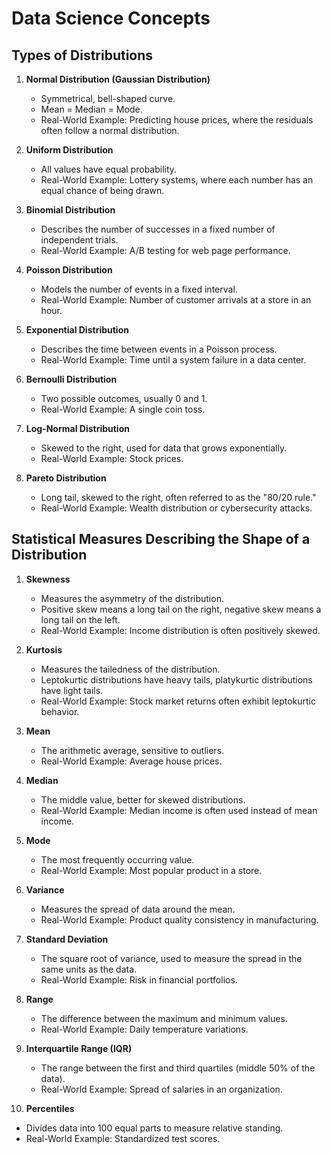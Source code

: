 # Data Science Concepts

## Types of Distributions
1. **Normal Distribution (Gaussian Distribution)**
   - Symmetrical, bell-shaped curve.
   - Mean = Median = Mode.
   - Real-World Example: Predicting house prices, where the residuals often follow a normal distribution.

2. **Uniform Distribution**
   - All values have equal probability.
   - Real-World Example: Lottery systems, where each number has an equal chance of being drawn.

3. **Binomial Distribution**
   - Describes the number of successes in a fixed number of independent trials.
   - Real-World Example: A/B testing for web page performance.

4. **Poisson Distribution**
   - Models the number of events in a fixed interval.
   - Real-World Example: Number of customer arrivals at a store in an hour.

5. **Exponential Distribution**
   - Describes the time between events in a Poisson process.
   - Real-World Example: Time until a system failure in a data center.

6. **Bernoulli Distribution**
   - Two possible outcomes, usually 0 and 1.
   - Real-World Example: A single coin toss.

7. **Log-Normal Distribution**
   - Skewed to the right, used for data that grows exponentially.
   - Real-World Example: Stock prices.

8. **Pareto Distribution**
   - Long tail, skewed to the right, often referred to as the "80/20 rule."
   - Real-World Example: Wealth distribution or cybersecurity attacks.

## Statistical Measures Describing the Shape of a Distribution
1. **Skewness**
   - Measures the asymmetry of the distribution.
   - Positive skew means a long tail on the right, negative skew means a long tail on the left.
   - Real-World Example: Income distribution is often positively skewed.

2. **Kurtosis**
   - Measures the tailedness of the distribution.
   - Leptokurtic distributions have heavy tails, platykurtic distributions have light tails.
   - Real-World Example: Stock market returns often exhibit leptokurtic behavior.

3. **Mean**
   - The arithmetic average, sensitive to outliers.
   - Real-World Example: Average house prices.

4. **Median**
   - The middle value, better for skewed distributions.
   - Real-World Example: Median income is often used instead of mean income.

5. **Mode**
   - The most frequently occurring value.
   - Real-World Example: Most popular product in a store.

6. **Variance**
   - Measures the spread of data around the mean.
   - Real-World Example: Product quality consistency in manufacturing.

7. **Standard Deviation**
   - The square root of variance, used to measure the spread in the same units as the data.
   - Real-World Example: Risk in financial portfolios.

8. **Range**
   - The difference between the maximum and minimum values.
   - Real-World Example: Daily temperature variations.

9. **Interquartile Range (IQR)**
   - The range between the first and third quartiles (middle 50% of the data).
   - Real-World Example: Spread of salaries in an organization.

10. **Percentiles**
   - Divides data into 100 equal parts to measure relative standing.
   - Real-World Example: Standardized test scores.

